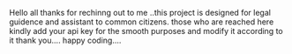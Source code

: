 Hello all thanks for rechinng out to me ..this project is designed for legal guidence and assistant to common citizens.
those who are reached here kindly add your api key for the smooth purposes and modify it according to  it 
thank you.... happy coding....
